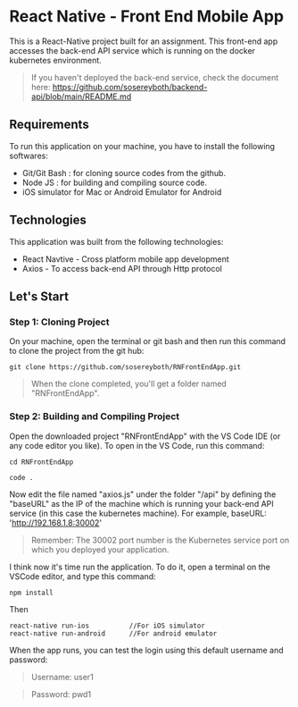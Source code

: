 # React Native - Front End Mobile App
This is a React-Native project built for an assignment. This front-end app accesses the back-end API service which is running on the docker kubernetes environment. 
> If you haven't deployed the back-end service, check the document here: 
> https://github.com/sosereyboth/backend-api/blob/main/README.md


## Requirements
To run this application on your machine, you have to install the following softwares:
* Git/Git Bash : for cloning source codes from the github.
* Node JS : for building and compiling source code.
* iOS simulator for Mac or Android Emulator for Android

## Technologies
This application was built from the following technologies:
* React Navtive - Cross platform mobile app development
* Axios - To access back-end API through Http protocol

## Let's Start
### Step 1: Cloning Project
On your machine, open the terminal or git bash and then run this command to clone the project from the git hub:
```
git clone https://github.com/sosereyboth/RNFrontEndApp.git
```
> When the clone completed, you'll get a folder named "RNFrontEndApp".

### Step 2: Building and Compiling Project
Open the downloaded project "RNFrontEndApp" with the VS Code IDE (or any code editor you like). To open in the VS Code, run this command:
```
cd RNFrontEndApp

code .
```
Now edit the file named "axios.js" under the folder "/api" by defining the "baseURL" as the IP of the machine which is running your back-end API service (in this case the kubernetes machine). For example, baseURL: 'http://192.168.1.8:30002'
> Remember: The 30002 port number is the Kubernetes service port on which you deployed your application.

I think now it's time run the application. To do it, open a terminal on the VSCode editor, and type this command:
```
npm install
```
Then
```
react-native run-ios          //For iOS simulator
react-native run-android      //For android emulator
```
When the app runs, you can test the login using this default username and password:
> Username: user1

> Password: pwd1
